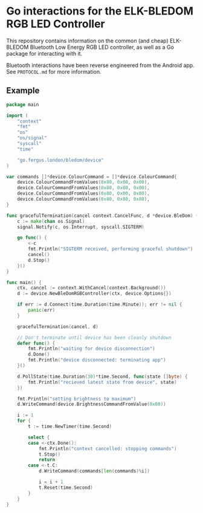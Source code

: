 # Go interactions for the ELK-BLEDOM RGB LED Controller

This repository contains information on the common (and cheap) ELK-BLEDOM Bluetooth Low Energy RGB LED controller, as well as a Go package for interacting with it.

Bluetooth interactions have been reverse engineered from the Android app. See `PROTOCOL.md` for more information.

## Example

```go
package main

import (
	"context"
	"fmt"
	"os"
	"os/signal"
	"syscall"
	"time"

	"go.fergus.london/bledom/device"
)

var commands []*device.ColourCommand = []*device.ColourCommand{
	device.ColourCommandFromValues(0x80, 0x00, 0x00),
	device.ColourCommandFromValues(0x80, 0x80, 0x00),
	device.ColourCommandFromValues(0x80, 0x00, 0x80),
	device.ColourCommandFromValues(0x80, 0x80, 0x80),
}

func gracefulTermination(cancel context.CancelFunc, d *device.BleDom) {
	c := make(chan os.Signal)
	signal.Notify(c, os.Interrupt, syscall.SIGTERM)

	go func() {
		<-c
		fmt.Println("SIGTERM received, performing graceful shutdown")
		cancel()
		d.Stop()
	}()
}

func main() {
	ctx, cancel := context.WithCancel(context.Background())
	d := device.NewBleDomRGBController(ctx, device.Options{})

	if err := d.Connect(time.Duration(time.Minute)); err != nil {
		panic(err)
	}

	gracefulTermination(cancel, d)

	// Don't terminate until device has been cleanly shutdown
	defer func() {
		fmt.Println("waiting for device disconnection")
		d.Done()
		fmt.Println("device disconnected: terminating app")
	}()

	d.PollState(time.Duration(30)*time.Second, func(state []byte) {
		fmt.Println("recieved latest state from device", state)
	})

	fmt.Println("setting brightness to maximum")
	d.WriteCommand(device.BrightnessCommandFromValue(0x80))

	i := 1
	for {
		t := time.NewTimer(time.Second)

		select {
		case <-ctx.Done():
			fmt.Println("context cancelled: stopping commands")
			t.Stop()
			return
		case <-t.C:
			d.WriteCommand(commands[len(commands)%i])

			i = i + 1
			t.Reset(time.Second)
		}
	}
}
```
